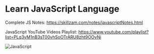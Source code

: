 # Learn JavaScript Language

Complete JS Notes: https://skillzam.com/notes/javascriptNotes.html

JavaScript YouTube Videos Playlist: https://www.youtube.com/playlist?list=PLq3yM1nB3sT00vhSoOTrARU8zht9OOvNi


![JavaScript](https://github.com/skillzam/learn-javascript/assets/113600333/ab3dccb6-1738-4dec-a3ed-bc72463e906e)
